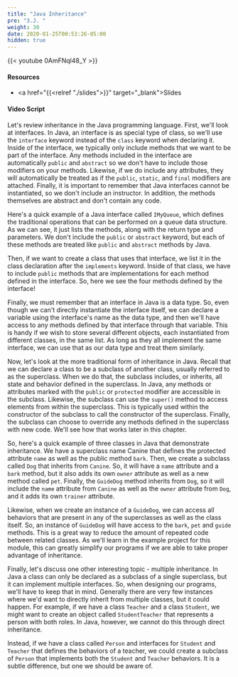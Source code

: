```yaml
---
title: "Java Inheritance"
pre: "3.J. "
weight: 30
date: 2020-01-25T00:53:26-05:00
hidden: true
---
```


{{< youtube 0AmFNql48_Y >}}

#### Resources

* <a href="{{<relref "./slides">}}" target="_blank">Slides</a>

#### Video Script

Let's review inheritance in the Java programming language. First, we'll look at interfaces. In Java, an interface is as special type of class, so we'll use the `interface` keyword instead of the `class` keyword when declaring it. Inside of the interface, we typically only include methods that we want to be part of the interface. Any methods included in the interface are automatically `public` and `abstract` so we don't have to include those modifiers on your methods. Likewise, if we do include any attributes, they will automatically be treated as if the `public`, `static`, and `final` modifiers are attached. Finally, it is important to remember that Java interfaces cannot be instantiated, so we don't include an instructor. In addition, the methods themselves are abstract and don't contain any code.

Here's a quick example of a Java interface called `IMyQueue`, which defines the traditional operations that can be performed on a queue data structure. As we can see, it just lists the methods, along with the return type and parameters. We don't include the `public` or `abstract` keyword, but each of these methods are treated like `public` and `abstract` methods by Java.

Then, if we want to create a class that uses that interface, we list it in the class declaration after the `implements` keyword. Inside of that class, we have to include `public` methods that are implementations for each method defined in the interface. So, here we see the four methods defined by the interface!

Finally, we must remember that an interface in Java is a data type. So, even though we can't directly instantiate the interface itself, we can declare a variable using the interface's name as the data type, and then we'll have access to any methods defined by that interface through that variable. This is handy if we wish to store several different objects, each instantiated from different classes, in the same list. As long as they all implement the same interface, we can use that as our data type and treat them similarly. 

Now, let's look at the more traditional form of inheritance in Java. Recall that we can declare a class to be a subclass of another class, usually referred to as the superclass. When we do that, the subclass includes, or inherits, all state and behavior defined in the superclass. In Java, any methods or attributes marked with the `public` or `protected` modifier are accessible in the subclass. Likewise, the subclass can use the `super()` method to access elements from within the superclass. This is typically used within the constructor of the subclass to call the constructor of the superclass. Finally, the subclass can choose to override any methods defined in the superclass with new code. We'll see how that works later in this chapter.

So, here's a quick example of three classes in Java that demonstrate inheritance. We have a superclass name Canine that defines the protected attribute `name` as well as the public method `bark`. Then, we create a subclass called `Dog` that inherits from `Canine`. So, it will have a `name` attribute and a `bark` method, but it also adds its own `owner` attribute as well as a new method called `pet`. Finally, the `GuideDog` method inherits from `Dog`, so it will include the `name` attribute from `Canine` as well as the `owner` attribute from `Dog`, and it adds its own `trainer` attribute. 

Likewise, when we create an instance of a `GuideDog`, we can access all behaviors that are present in any of the superclasses as well as the class itself. So, an instance of `GuideDog` will have access to the `bark`, `pet` and `guide` methods. This is a great way to reduce the amount of repeated code between related classes. As we'll learn in the example project for this module, this can greatly simplify our programs if we are able to take proper advantage of inheritance.

Finally, let's discuss one other interesting topic - multiple inheritance. In Java a class can only be declared as a subclass of a single superclass, but it can implement multiple interfaces. So, when designing our programs, we'll have to keep that in mind. Generally there are very few instances where we'd want to directly inherit from multiple classes, but it could happen. For example, if we have a class `Teacher` and a class `Student`, we might want to create an object called `StudentTeacher` that represents a person with both roles. In Java, however, we cannot do this through direct inheritance. 

Instead, if we have a class called `Person` and interfaces for `Student` and `Teacher` that defines the behaviors of a teacher, we could create a subclass of `Person` that implements both the `Student` and `Teacher` behaviors. It is a subtle difference, but one we should be aware of.


